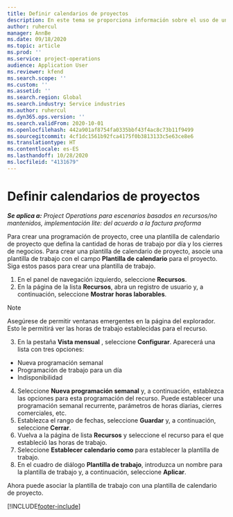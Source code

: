```yaml
---
title: Definir calendarios de proyectos
description: En este tema se proporciona información sobre el uso de un calendario de proyecto para realizar un seguimiento de la programación del proyecto.
author: ruhercul
manager: AnnBe
ms.date: 09/18/2020
ms.topic: article
ms.prod: ''
ms.service: project-operations
audience: Application User
ms.reviewer: kfend
ms.search.scope: ''
ms.custom: ''
ms.assetid: ''
ms.search.region: Global
ms.search.industry: Service industries
ms.author: ruhercul
ms.dyn365.ops.version: ''
ms.search.validFrom: 2020-10-01
ms.openlocfilehash: 442a901af8754fa0335bbf43f4ac8c73b11f9499
ms.sourcegitcommit: 4cf1dc1561b92fca4175f0b3813133c5e63ce8e6
ms.translationtype: HT
ms.contentlocale: es-ES
ms.lasthandoff: 10/28/2020
ms.locfileid: "4131679"
---
```

# <a name="define-project-calendars"></a>Definir calendarios de proyectos

_**Se aplica a:** Project Operations para escenarios basados en recursos/no mantenidos, implementación lite: del acuerdo a la factura proforma_

Para crear una programación de proyecto, cree una plantilla de calendario de proyecto que defina la cantidad de horas de trabajo por día y los cierres de negocios. Para crear una plantilla de calendario de proyecto, asocie una plantilla de trabajo con el campo **Plantilla de calendario** para el proyecto. Siga estos pasos para crear una plantilla de trabajo.

1. En el panel de navegación izquierdo, seleccione **Recursos**. 
2. En la página de la lista **Recursos**, abra un registro de usuario y, a continuación, seleccione **Mostrar horas laborables**.

  > [!NOTE]
  > Asegúrese de permitir ventanas emergentes en la página del explorador. Esto le permitirá ver las horas de trabajo establecidas para el recurso.
  
3. En la pestaña **Vista mensual** , seleccione **Configurar**. Aparecerá una lista con tres opciones: 

  - Nueva programación semanal
  - Programación de trabajo para un día
  - Indisponibilidad

4. Seleccione **Nueva programación semanal** y, a continuación, establezca las opciones para esta programación del recurso. Puede establecer una programación semanal recurrente, parámetros de horas diarias, cierres comerciales, etc.
5. Establezca el rango de fechas, seleccione **Guardar** y, a continuación, seleccione **Cerrar**. 
6. Vuelva a la página de lista **Recursos** y seleccione el recurso para el que estableció las horas de trabajo. 
7. Seleccione **Establecer calendario como** para establecer la plantilla de trabajo. 
8. En el cuadro de diálogo **Plantilla de trabajo**, introduzca un nombre para la plantilla de trabajo y, a continuación, seleccione **Aplicar**. 

Ahora puede asociar la plantilla de trabajo con una plantilla de calendario de proyecto.


[!INCLUDE[footer-include](../includes/footer-banner.md)]